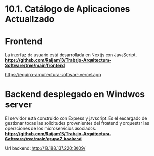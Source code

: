 # 10.1. Catálogo de Aplicaciones Actualizado

# Frontend
La interfaz de usuario está desarrollada en Nextjs con JavaScript. 
**https://github.com/Raijam13/Trabajo-Arquitectura-Software/tree/main/frontend**

https://equipo-arquitectura-software.vercel.app


# Backend desplegado en Windwos server
El servidor está construido con Express y javscript. Es el encargado de gestionar todas las solicitudes provenientes del frontend y orquestar las operaciones de los microservicios asociados. 
**https://github.com/Raijam13/Trabajo-Arquitectura-Software/tree/main/grupo7-backend**

Url backend: http://18.188.137.220:3009/

